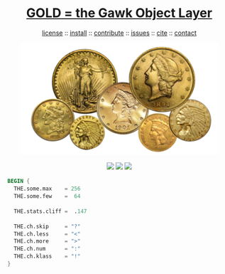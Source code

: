 <a name=top>
<h1 align=center>
   <a href="https://github.com/timm/awk/blob/master/README.md#top">
     GOLD = the Gawk Object Layer
   </a>
</h1>
<p align=center>
   <a    href="https://github.com/timm/awk/blob/masterREADME.md#license">license</a>
   :: <a href="https://github.com/timm/awk/blob/master/README.md#install">install</a>
   :: <a href="https://github.com/timm/awk/blob/master/README.md#contribute">contribute</a>
   :: <a href="https://github.com/timm/awk/issues">issues</a>
   :: <a href="https://github.com/timm/awk/blob/master/README.md#citation">cite</a>
   :: <a href="https://github.com/timm/awk/blob/master/README.md#contatct">contact</a>
</p>
<p align=center>
   <img width=450 src="https://github.com/timm/awk/raw/master/etc/img/coins.png">
</p>
<p align=center>
   <img src="https://img.shields.io/badge/language-gawk-orange">
   <img src="https://img.shields.io/badge/purpose-ai,se-blueviolet">
   <img src="https://img.shields.io/badge/platform-mac,*nux-informational">
</p>

```awk
BEGIN {
  THE.some.max    = 256
  THE.some.few    =  64

  THE.stats.cliff =  .147

  THE.ch.skip     = "?"
  THE.ch.less     = "<"
  THE.ch.more     = ">"
  THE.ch.num      = ":"
  THE.ch.klass    = "!"
}
```
